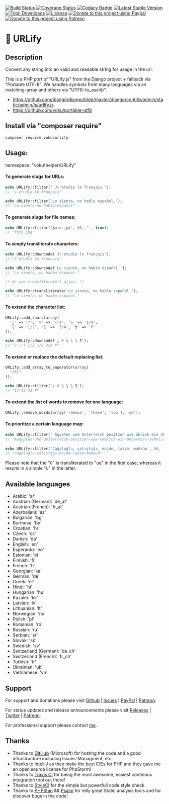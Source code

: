 [![Build Status](https://travis-ci.org/voku/urlify.png?branch=master)](https://travis-ci.org/voku/urlify)
[![Coverage Status](https://coveralls.io/repos/github/voku/urlify/badge.svg?branch=master)](https://coveralls.io/github/voku/urlify?branch=master)
[![Codacy Badge](https://api.codacy.com/project/badge/Grade/9904d596b8514891a38cb3b569cd4d95)](https://www.codacy.com/app/voku/urlify)
[![Latest Stable Version](https://poser.pugx.org/voku/urlify/v/stable)](https://packagist.org/packages/voku/urlify) 
[![Total Downloads](https://poser.pugx.org/voku/urlify/downloads)](https://packagist.org/packages/voku/urlify) 
[![License](https://poser.pugx.org/voku/urlify/license)](https://packagist.org/packages/voku/urlify)
[![Donate to this project using Paypal](https://img.shields.io/badge/paypal-donate-yellow.svg)](https://www.paypal.me/moelleken)
[![Donate to this project using Patreon](https://img.shields.io/badge/patreon-donate-yellow.svg)](https://www.patreon.com/voku)

# 🔗 URLify

## Description

Convert any string into an valid and readable string for usage in the url.

This is a PHP port of "URLify.js" from the Django project + fallback via "Portable UTF-8".
We handles symbols from many languages via an matching-array and others via "UTF8::to_ascii()".

- https://github.com/django/django/blob/master/django/contrib/admin/static/admin/js/urlify.js
- https://github.com/voku/portable-utf8

## Install via "composer require"

```shell
composer require voku/urlify
```

## Usage:

namespace: "voku\helper\URLify"

#### To generate slugs for URLs:

```php
echo URLify::filter(' J\'étudie le français ');
// "J-etudie-le-francais"

echo URLify::filter('Lo siento, no hablo español.');
// "Lo-siento-no-hablo-espanol"
```

#### To generate slugs for file names:

```php
echo URLify::filter('фото.jpg', 60, '', true);
// "foto.jpg"
```

#### To simply transliterate characters:

```php
echo URLify::downcode('J\'étudie le français');
// "J'etudie le francais"

echo URLify::downcode('Lo siento, no hablo español.');
// "Lo siento, no hablo espanol."

/* Or use transliterate() alias: */

echo URLify::transliterate('Lo siento, no hablo español.');
// "Lo siento, no hablo espanol."
```

#### To extend the character list:

```php
URLify::add_chars(array(
  '¿' => '?', '®' => '(r)', '¼' => '1/4',
  '¼' => '1/2', '¾' => '3/4', '¶' => 'P'
));

echo URLify::downcode('¿ ® ¼ ¼ ¾ ¶');
// "? (r) 1/2 1/2 3/4 P"
```

#### To extend or replace the default replacing list:

```php
URLify::add_array_to_seperator(array(
  "/®/"
));

echo URLify::filter('¿ ® ¼ ¼ ¾ ¶');
// "14-14-34-P"
```

#### To extend the list of words to remove for one language:

```php
URLify::remove_words(array('remove', 'these', 'too'), 'de');
```

#### To prioritize a certain language map:

```php
echo URLify::filter(' Ägypten und Österreich besitzen wie üblich ein Übermaß an ähnlich öligen Attachés ', 60, 'de');
// "Aegypten-und-Oesterreich-besitzen-wie-ueblich-ein-Uebermass-aehnlich-oeligen-Attaches"
   
echo URLify::filter('Cağaloğlu, çalıştığı, müjde, lazım, mahkûm', 60, 'tr');
// "Cagaloglu-calistigi-mujde-lazim-mahkum"
```
Please note that the "ü" is transliterated to "ue" in the first case, whereas it results in a simple "u" in the latter.

## Available languages

- Arabic: 'ar'
- Austrian (German): 'de_at' 
- Austrian (French): 'fr_at'
- Azerbaijani: 'az'
- Bulgarian: 'bg'
- Burmese: 'by'
- Croatian: 'hr'
- Czech: 'cs'
- Danish: 'da'
- English: 'en'
- Esperanto: 'eo'
- Estonian: 'et'
- Finnish: 'fi'
- French: 'fr'
- Georgian: 'ka'
- German: 'de'
- Greek: 'el' 
- Hindi: 'hi'
- Hungarian: 'hu'
- Kazakh: 'kk'
- Latvian: 'lv'
- Lithuanian: 'lt'
- Norwegian: 'no'
- Polish: 'pl'
- Romanian: 'ro'
- Russian: 'ru'
- Serbian: 'sr'
- Slovak: 'sk'
- Swedish: 'sv'
- Switzerland (German): 'de_ch' 
- Switzerland (French): 'fr_ch' 
- Turkish: 'tr'
- Ukrainian: 'uk'
- Vietnamese: 'vn'

## Support

For support and donations please visit [Github](https://github.com/voku/urlify/) | [Issues](https://github.com/voku/urlify/issues) | [PayPal](https://paypal.me/moelleken) | [Patreon](https://www.patreon.com/voku).

For status updates and release announcements please visit [Releases](https://github.com/voku/urlify/releases) | [Twitter](https://twitter.com/suckup_de) | [Patreon](https://www.patreon.com/voku/posts).

For professional support please contact [me](https://about.me/voku).

## Thanks

- Thanks to [GitHub](https://github.com) (Microsoft) for hosting the code and a good infrastructure including Issues-Managment, etc.
- Thanks to [IntelliJ](https://www.jetbrains.com) as they make the best IDEs for PHP and they gave me an open source license for PhpStorm!
- Thanks to [Travis CI](https://travis-ci.com/) for being the most awesome, easiest continous integration tool out there!
- Thanks to [StyleCI](https://styleci.io/) for the simple but powerfull code style check.
- Thanks to [PHPStan](https://github.com/phpstan/phpstan) && [Psalm](https://github.com/vimeo/psalm) for relly great Static analysis tools and for discover bugs in the code!
